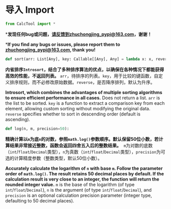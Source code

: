 # 导入 Import

```python
from CalcTool import *
```

***发现任何bug或问题，请反馈到zhuchongjing_pypi@163.com，谢谢！**

***If you find any bugs or issues, please report them to zhuchongjing_pypi@163.com, thank you!** 

```python
def sort(arr: List[Any], key: Callable[[Any], Any] = lambda x: x, reverse: bool = False) -> None:
```

**内省排序`Introsort`，结合了多种排序算法的优点，以确保在各种情况下都能获得高效的性能，不返回列表。** `arr`，待排序的列表。`key`，用于比较的键函数，自定义排序规则，而不必修改原始数据。`reverse`，是否降序排列，默认为升序。

**Introsort, which combines the advantages of multiple sorting algorithms to ensure efficient performance in all cases.** Does not return a list. `arr` is the list to be sorted. `key` is a function to extract a comparison key from each element, allowing custom sorting without modifying the original data. `reverse` specifies whether to sort in descending order (default is ascending).

```python
def log(n, m, precision=50):
```

**精确计算以`m`为底`n`的对数，参照`math.log()`参数顺序。默认保留50位小数，若计算结果非常接近整数，函数会返回四舍五入后的整数结果。**  `m`为对数的底数（`int`/`float`/`Decimal`类型），`n`为真数（`int`/`float`/`Decimal`类型），`precision`为可选的计算精度参数（整数类型，默认50位小数）。

**Accurately calculate the logarithm of `n` with base `m`. Follow the parameter order of `math.log()`. The result retains 50 decimal places by default. If the calculation result is very close to an integer, the function will return the rounded integer value.** `m` is the base of the logarithm (of type `int`/`float`/`Decimal`), `n` is the argument (of type `int`/`float`/`Decimal`), and `precision` is an optional calculation precision parameter (integer type, defaulting to 50 decimal places).
